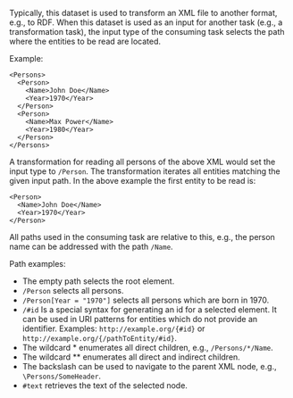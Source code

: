 Typically, this dataset is used to transform an XML file to another format, e.g., to RDF.
When this dataset is used as an input for another task (e.g., a transformation task), the input type of the consuming task selects the path where the entities to be read are located.

Example:

    <Persons>
      <Person>
        <Name>John Doe</Name>
        <Year>1970</Year>
      </Person>
      <Person>
        <Name>Max Power</Name>
        <Year>1980</Year>
      </Person>
    </Persons>

A transformation for reading all persons of the above XML would set the input type to `/Person`.
The transformation iterates all entities matching the given input path.
In the above example the first entity to be read is:

    <Person>
      <Name>John Doe</Name>
      <Year>1970</Year>
    </Person>

All paths used in the consuming task are relative to this, e.g., the person name can be addressed with the path `/Name`.

Path examples:

- The empty path selects the root element.
- `/Person` selects all persons.
- `/Person[Year = "1970"]` selects all persons which are born in 1970.
- `/#id` Is a special syntax for generating an id for a selected element. It can be used in URI patterns for entities which do not provide an identifier. Examples: `http://example.org/{#id}` or `http://example.org/{/pathToEntity/#id}`.
- The wildcard * enumerates all direct children, e.g., `/Persons/*/Name`.
- The wildcard ** enumerates all direct and indirect children.
- The backslash can be used to navigate to the parent XML node, e.g., `\Persons/SomeHeader`.
- `#text` retrieves the text of the selected node.
